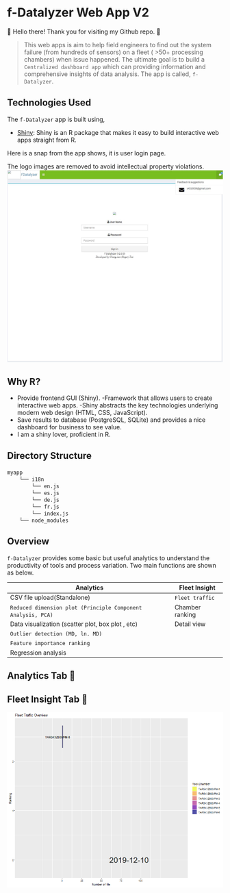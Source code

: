 # f-Datalyzer Web App V2

👋 Hello there! Thank you for visiting my Github repo. :pray:

> This web apps is aim to help field engineers to find out the system failure (from hundreds of sensors) on a fleet ( >50+ processing chambers) when issue happened. The ultimate goal is to build a  `Centralized dashboard app` which can providing information and comprehensive insights of data analysis. The app is called, `f-Datalyzer`. 

## Technologies Used

The `f-Datalyzer` app is built using,

- [Shiny](https://shiny.rstudio.com/): Shiny is an R package that makes it easy to build interactive web apps straight from R.

Here is a snap from the app shows, it is user login page. 

The logo images are removed to avoid intellectual property violations. 
<img src='login_page.JPG' art='switch' />

## Why R?
- Provide frontend GUI (Shiny).
  -Framework that allows users to create interactive web apps.
  -Shiny abstracts the key technologies underlying modern web design (HTML, CSS, JavaScript).
- Save results to database (PostgreSQL, SQLite) and provides a nice dashboard for business to see value.
- I am a shiny lover, proficient in R. 


## Directory Structure

```
myapp                         
    └── i18n
        └── en.js
        └── es.js
        └── de.js
        └── fr.js
        └── index.js                
    └── node_modules                    
```


##  Overview
`f-Datalyzer` provides some basic but useful analytics to understand the productivity of tools and process variation.
Two main functions are shown as below. 

| Analytics | Fleet Insight |
| --- | --- |
| CSV file upload(Standalone) | `Fleet traffic` |
| `Reduced dimension plot (Principle Component Analysis, PCA)` | Chamber ranking |
| Data visualization (scatter plot, box plot , etc) | Detail view|
| `Outlier detection (MD, ln. MD)` ||
| `Feature importance ranking ` ||
| Regression analysis ||

## Analytics Tab 🔗

## Fleet Insight Tab 🔗
<img src='tool_productivity_ranking.gif' art='switch' />

